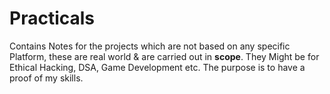 # Practicals
Contains Notes for the projects which are not based on any specific Platform, these are real world &amp; are carried out in **scope**.
They Might be for Ethical Hacking, DSA, Game Development etc. The purpose is to have a proof of my skills.
